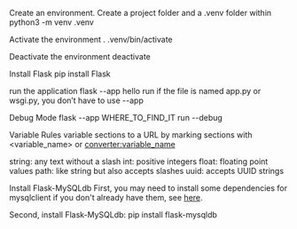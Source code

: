 Create an environment. Create a project folder and a .venv folder within
python3 -m venv .venv

Activate the environment
. .venv/bin/activate

Deactivate the environment
deactivate

Install Flask
pip install Flask

run the application
flask --app hello run
if the file is named app.py or wsgi.py, you don’t have to use --app

Debug Mode
flask --app WHERE_TO_FIND_IT run --debug

Variable Rules
variable sections to a URL by marking sections with <variable_name> or <converter:variable_name>

string:  any text without a slash
int: positive integers
float: floating point values
path: like string but also accepts slashes
uuid: accepts UUID strings


Install Flask-MySQLdb
First, you may need to install some dependencies for mysqlclient if you don't already have them, see [here](https://github.com/PyMySQL/mysqlclient#install).

Second, install Flask-MySQLdb:
pip install flask-mysqldb